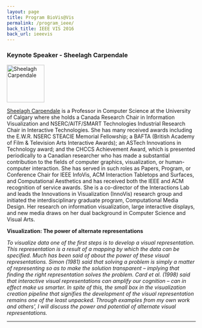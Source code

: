 ```yaml
---
layout: page
title: Program BioVis@Vis
permalink: /program_ieee/
back_title: IEEE VIS 2016
back_url: ieeevis
---
```


### Keynote Speaker - Sheelagh Carpendale

<img src="http://vis4me.com/wp-content/uploads/2015/06/sheelaghcarpendale-840x622.jpg" alt="Sheelagh Carpendale" style="width: 100px;"/>

[Sheelagh Carpendale](http://pages.cpsc.ucalgary.ca/~sheelagh/wiki/pmwiki.php) is a Professor in Computer Science at the University of Calgary where she holds a Canada Research Chair in Information Visualization and NSERC/AITF/SMART Technologies Industrial Research Chair in Interactive Technologies. She has many received awards including the E.W.R. NSERC STEACIE Memorial Fellowship; a BAFTA (British Academy of Film & Television Arts Interactive Awards); an ASTech Innovations in Technology award; and the CHCCS Achievement Award, which is presented periodically to a Canadian researcher who has made a substantial contribution to the fields of computer graphics, visualization, or human-computer interaction. She has served in such roles as Papers, Program, or Conference Chair for IEEE InfoVis, ACM Interaction Tabletops and Surfaces, and Computational Aesthetics and has received both the IEEE and ACM recognition of service awards. She is a co-director of the Interactions Lab and leads the Innovations in Visualization (InnoVis) research group and initiated the interdisciplinary graduate program, Computational Media Design. Her research on information visualization, large interactive displays, and new media draws on her dual background in Computer Science and Visual Arts.

__Visualization: The power of alternate representations__

_To visualize data one of the first steps is to develop a visual representation. This representation is a result of a mapping by which the data can be specified. Much has been said of about the power of these visual representations. Simon (1981) said that solving a problem is simply a matter of representing so as to make the solution transparent – implying that finding the right representation solves the problem. Card et al. (1998) said that interactive visual representations can amplify our cognition – can in effect make us smarter.  In spite of this, the small box in the visualization creation pipeline that signifies the development of the visual representation remains one of the least unpacked. Through examples from my own work and others’, I will discuss the power and potential of alternate visual representations._

<hr class="style-one">
